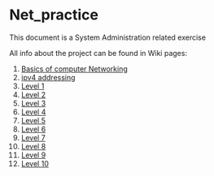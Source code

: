 # Net_practice

This document is a System Administration related exercise

All info about the project can be found in Wiki pages:
1.  [Basics of computer Networking](https://github.com/sarahmss/Net_practice/wiki/Basics-of-computer-networking)
2.  [ipv4 addressing](https://github.com/sarahmss/Net_practice/wiki/IPV4-addressing)
3.  [Level 1](https://github.com/sarahmss/Net_practice/wiki/Level-1)
4.  [Level 2](https://github.com/sarahmss/Net_practice/wiki/Level-2)
5.  [Level 3](https://github.com/sarahmss/Net_practice/wiki/Level-3)
6.  [Level 4](https://github.com/sarahmss/Net_practice/wiki/Level-4)
7.  [Level 5](https://github.com/sarahmss/Net_practice/wiki/Level-5)
8.  [Level 6](https://github.com/sarahmss/Net_practice/wiki/Level-6)
9.  [Level 7](https://github.com/sarahmss/Net_practice/wiki/Level-7)
10.  [Level 8](https://github.com/sarahmss/Net_practice/wiki/Level-8)
11.  [Level 9](https://github.com/sarahmss/Net_practice/wiki/Level-9)
12.  [Level 10](https://github.com/sarahmss/Net_practice/wiki/Level-10)



